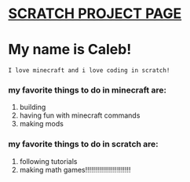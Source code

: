 [SCRATCH PROJECT PAGE](https://scratch.mit.edu/users/spacemanA2/)
=
# My name is Caleb!
```text
I love minecraft and i love coding in scratch!
```
### my favorite things to do in minecraft are:
1. building
2. having fun with minecraft commands
3. making mods
### my favorite things to do in scratch are:
1. following tutorials
2. making math games!!!!!!!!!!!!!!!!!!!!!!!

